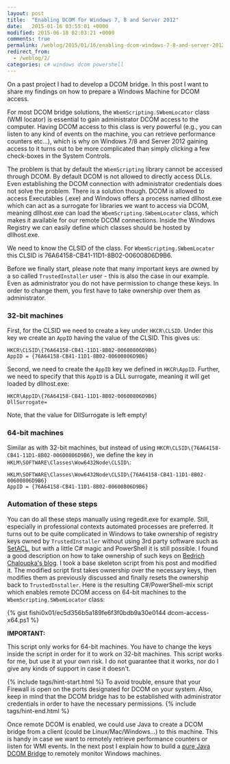 ```yaml
---
layout: post
title:  "Enabling DCOM for Windows 7, 8 and Server 2012"
date:   2015-01-16 03:55:01 +0000
modified: 2015-06-18 02:03:21 +0000 
comments: true
permalink: /weblog/2015/01/16/enabling-dcom-windows-7-8-and-server-2012
redirect_from: 
  - /weblog/2/
categories: c# windows dcom powershell
---
```


On a past project I had to develop a DCOM bridge. 
In this post I want to share my findings on how to prepare a Windows Machine for DCOM access.

For most DCOM bridge solutions, the `WbemScripting.SWbemLocator` class (WMI locator) is essential to gain administrator DCOM access to the computer. 
Having DCOM access to this class is very powerful (e.g., you can listen to any kind of events on the machine, you can retrieve performance counters etc...), which is why on Windows 7/8 and Server 2012 gaining access to it turns out to be more complicated than simply clicking a few check-boxes in the System Controls.<!--more-->

The problem is that by default the `WbemScripting` library cannot be accessed through DCOM. 
By default DCOM is not allowed to directly access DLLs. 
Even establishing the DCOM connection with administrator credentials does not solve the problem. 
There is a solution though. 
DCOM is allowed to access Executables (.exe) and Windows offers a process named dllhost.exe which can act as a surrogate for libraries we want to access via DCOM, meaning dllhost.exe can load the `WbemScripting.SWbemLocator` class, which makes it available for our remote DCOM connections. 
Inside the Windows Registry we can easily define which classes should be hosted by dllhost.exe. 

We need to know the CLSID of the class. For `WbemScripting.SWbemLocator` this CLSID is 76A64158-CB41-11D1-8B02-00600806D9B6. 

Before we finally start, please note that many important keys are owned by a so called `TrustedInstaller` user - this is also the case in our example. 
Even as administrator you do not have permission to change these keys. 
In order to change them, you first have to take ownership over them as administrator. 

### 32-bit machines ###
First, for the CLSID we need to create a key under `HKCR\CLSID`. 
Under this key we create an `AppID` having the value of the CLSID. 
This gives us:

```
HKCR\CLSID\{76A64158-CB41-11D1-8B02-00600806D9B6}
AppID = {76A64158-CB41-11D1-8B02-00600806D9B6}
```

Second, we need to create the `AppID` key we defined in `HKCR\AppID`. 
Further, we need to specify that this `AppID` is a DLL surrogate, meaning it will get loaded by dllhost.exe:

```
HKCR\AppID\{76A64158-CB41-11D1-8B02-00600806D9B6}
DllSurrogate=
```

Note, that the value for DllSurrogate is left empty! 

### 64-bit machines ###
Similar as with 32-bit machines, but instead of using `HKCR\CLSID\{76A64158-CB41-11D1-8B02-00600806D9B6}`, we define the key in `HKLM\SOFTWARE\Classes\Wow6432Node\CLSID\`:

``` 
HKLM\SOFTWARE\Classes\Wow6432Node\CLSID\{76A64158-CB41-11D1-8B02-00600806D9B6}
AppID = {76A64158-CB41-11D1-8B02-00600806D9B6}
```

### Automation of these steps ###
You can do all these steps manually using regedit.exe for example. 
Still, especially in professional contexts automated processes are preferred. 
It turns out to be quite complicated in Windows to take ownership of registry keys owned by `TrustedInstaller` without using 3rd party software such as [SetACL][setacl], but with a little C# magic and PowerShell it is still possible. 
I found a good description on how to take ownership of such keys on [Bedrich Chaloupka's blog][bedrich-chaloupka]. 
I took a base skeleton script from his post and modified it. 
The modified script first takes ownership over the necessary keys, then modifies them as previously discussed and finally resets the ownership back to `TrustedInstaller`. 
Here is the resulting C#/PowerShell-mix script which enables remote DCOM access on 64-bit machines to the `WbemScripting.SWbemLocator` class:

{% gist fishi0x01/ec5d356b5a189fe6f3f0bdb9a30e0144 dcom-access-x64.ps1 %} 

**IMPORTANT:** 

This script only works for 64-bit machines. 
You have to change the keys inside the script in order for it to work on 32-bit machines. 
This script works for me, but use it at your own risk. 
I do not guarantee that it works, nor do I give any kinds of support in case it doesn't.

{% include tags/hint-start.html %}
To avoid trouble, ensure that your Firewall is open on the ports designated for DCOM on your system. 
Also, keep in mind that the DCOM bridge has to be established with administrator credentials in order to have the necessary permissions. 
{% include tags/hint-end.html %}

Once remote DCOM is enabled, we could use Java to create a DCOM bridge from a client (could be Linux/Mac/Windows...) to this machine. 
This is handy in case we want to remotely retrieve performance counters or listen for WMI events. 
In the next post I explain how to build a [pure Java DCOM Bridge][weblog-3] to remotely monitor Windows machines. 


[setacl]: https://helgeklein.com/setacl/
[bedrich-chaloupka]: http://shrekpoint.blogspot.de/2012/08/taking-ownership-of-dcom-registry.html
[weblog-3]: http://fishi.devtail.com/weblog/3/
